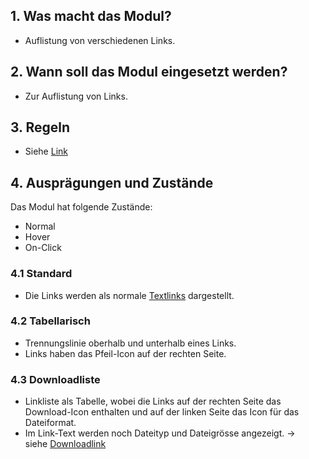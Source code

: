 ## 1. Was macht das Modul?
* Auflistung von verschiedenen Links.

## 2. Wann soll das Modul eingesetzt werden?
* Zur Auflistung von Links.

## 3. Regeln
* Siehe [Link](WE11---Link_30823966.html)

## 4. Ausprägungen und Zustände 
Das Modul hat folgende Zustände:
* Normal
* Hover
* On-Click

### 4.1 Standard 
* Die Links werden als normale [Textlinks](https://confluence-ext.sbb.ch/pages/editpage.action?pageId=30823966#WE11-Link-4.1EinfacheTextlinks) dargestellt.

### 4.2 Tabellarisch 
* Trennungslinie oberhalb und unterhalb eines Links.
* Links haben das Pfeil-Icon auf der rechten Seite.

### 4.3 Downloadliste 
* Linkliste als Tabelle, wobei die Links auf der rechten Seite das Download-Icon enthalten und auf der linken Seite das Icon für das Dateiformat.
* Im Link-Text werden noch Dateityp und Dateigrösse angezeigt. → siehe [Downloadlink](https://confluence-ext.sbb.ch/pages/editpage.action?pageId=30823966#WE11-Link-4.6LinkaufDokumente(Download))